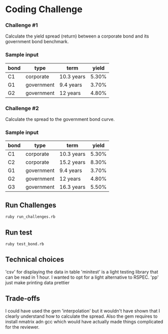 # Coding Challenge

### Challenge #1

  Calculate the yield spread (return) between a corporate bond and its government bond benchmark.

  ### Sample input

| bond   | type       | term        | yield |
|--------|------------|-------------|-------|
| C1     | corporate  | 10.3 years  | 5.30% |
| G1     | government | 9.4 years   | 3.70% |
| G2     | government | 12 years    | 4.80% |

### Challenge #2

Calculate the spread to the government bond curve.

### Sample input

| bond   | type       | term        | yield |
|--------|------------|-------------|-------|
| C1     | corporate  | 10.3 years  | 5.30% |
| C2     | corporate  | 15.2 years  | 8.30% |
| G1     | government | 9.4 years   | 3.70% |
| G2     | government | 12 years    | 4.80% |
| G3     | government | 16.3 years  | 5.50% |

## Run Challenges

    ruby run_challenges.rb

## Run test

    ruby test_bond.rb

## Technical choices

'csv' for displaying the data in table
'minitest' is a light testing library that can be read in 1 hour. I wanted to opt for a light alternative to RSPEC.
'pp' just make printing data prettier

## Trade-offs

I could have used the gem 'interpolation' but it wouldn't have shown that I clearly understand how to calculate the spread. Also the gem requires to install nmatrix adn gcc which would have actually made things complicated for the reviewer. 
